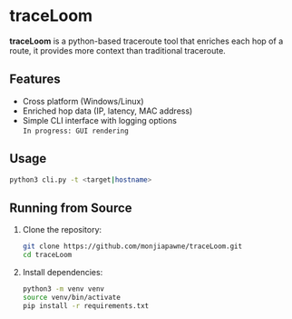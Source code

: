 # traceLoom

**traceLoom** is a python-based traceroute tool that enriches each hop of a route, it provides more context than traditional traceroute.

## Features
- Cross platform (Windows/Linux)
- Enriched hop data (IP, latency, MAC address)
- Simple CLI interface with logging options  
  `In progress: GUI rendering`

## Usage
```bash
python3 cli.py -t <target|hostname>
```
## Running from Source
1. Clone the repository:
   ```bash
   git clone https://github.com/monjiapawne/traceLoom.git
   cd traceLoom
   ```
2. Install dependencies:
   ```bash
   python3 -m venv venv
   source venv/bin/activate
   pip install -r requirements.txt
   ```
